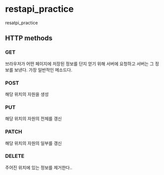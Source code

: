 # restapi_practice
resatpi_practice

## HTTP methods

### GET
브라우저가 어떤 페이지에 저장된 정보를 단지 얻기 위해 서버에 요청하고 서버는 그 정보를 보낸다. 가장 일반적인 메소드다.

### POST
해당 위치의 자원을 생성

### PUT
해당 위치의 자원의 전체를 갱신

### PATCH
해당 위치의 자원의 일부를 갱신

### DELETE
주어진 위치에 있는 정보를 제거한다..